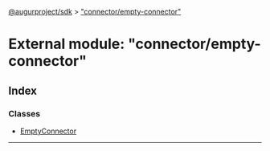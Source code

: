 [@augurproject/sdk](../README.md) > ["connector/empty-connector"](../modules/_connector_empty_connector_.md)

# External module: "connector/empty-connector"

## Index

### Classes

* [EmptyConnector](../classes/_connector_empty_connector_.emptyconnector.md)

---

